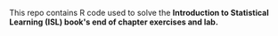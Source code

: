 This repo contains R code used to solve the <b>Introduction to Statistical Learning (ISL)<b> book's end of chapter exercises and lab.
